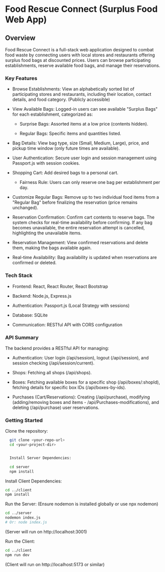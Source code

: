 # Food Rescue Connect (Surplus Food Web App)

## Overview

Food Rescue Connect is a full-stack web application designed to combat food waste by connecting users with local stores and restaurants offering surplus food bags at discounted prices. Users can browse participating establishments, reserve available food bags, and manage their reservations.

### Key Features

- Browse Establishments: View an alphabetically sorted list of participating stores and restaurants, including their location, contact details, and food category. (Publicly accessible)

- View Available Bags: Logged-in users can see available "Surplus Bags" for each establishment, categorized as:

  - Surprise Bags: Assorted items at a low price (contents hidden).

  - Regular Bags: Specific items and quantities listed.

- Bag Details: View bag type, size (Small, Medium, Large), price, and pickup time window (only future times are available).

- User Authentication: Secure user login and session management using Passport.js with session cookies.

- Shopping Cart: Add desired bags to a personal cart.

  - Fairness Rule: Users can only reserve one bag per establishment per day.

- Customize Regular Bags: Remove up to two individual food items from a "Regular Bag" before finalizing the reservation (price remains unchanged).

- Reservation Confirmation: Confirm cart contents to reserve bags. The system checks for real-time availability before confirming. If any bag becomes unavailable, the entire reservation attempt is cancelled, highlighting the unavailable items.

- Reservation Management: View confirmed reservations and delete them, making the bags available again.

- Real-time Availability: Bag availability is updated when reservations are confirmed or deleted.

### Tech Stack

- Frontend: React, React Router, React Bootstrap

- Backend: Node.js, Express.js

- Authentication: Passport.js (Local Strategy with sessions)

- Database: SQLite

- Communication: RESTful API with CORS configuration

### API Summary

The backend provides a RESTful API for managing:

- Authentication: User login (/api/session), logout (/api/session), and session checking (/api/session/current).

- Shops: Fetching all shops (/api/shops).

- Boxes: Fetching available boxes for a specific shop (/api/boxes/:shopId), fetching details for specific box IDs (/api/boxes-by-ids).

- Purchases (Cart/Reservations): Creating (/api/purchase), modifying (adding/removing boxes and items - /api/Purchases-modifications), and deleting (/api/purchase) user reservations.

### Getting Started

Clone the repository:

```bash
  git clone <your-repo-url>
  cd <your-project-dir>


  Install Server Dependencies:

  cd server
  npm install
```

Install Client Dependencies:

```bash
cd ../client
npm install
```

Run the Server:
(Ensure nodemon is installed globally or use npx nodemon)

```bash
cd ../server
nodemon index.js 
# Or: node index.js
```

(Server will run on http://localhost:3001)

Run the Client:

```bash
cd ../client
npm run dev
```

(Client will run on http://localhost:5173 or similar)
